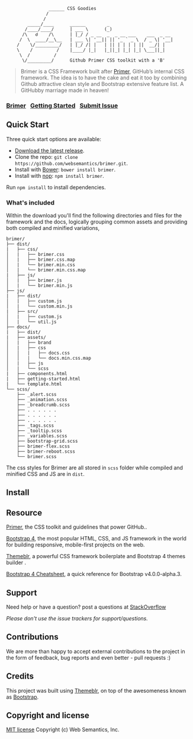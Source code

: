```
                ______ CSS Goodies
               /
              /
        _____/____      ______        _
       /____/____/      | ___ \      (_)    
      /\   ☌    /\      | |_/ / _ __  _  _ __ ___    ___  _ __
     /  \  ____/__\__   | ___ \| '__|| || '_ ` _ \  / _ \| '__|    
    /    \/_________/   | |_/ /| |   | || | | | | ||  __/| |   
    \    /         /    |____/ |_|   |_||_| |_| |_| \___||_|   
     \  /         /     
      \/_________/      Github Primer CSS toolkit with a 'B'

```

> Brimer is a CSS Framework built after [Primer](http://primercss.io/), GitHub’s internal CSS framework. The idea is to have the cake and eat it too by combining Github attractive clean style and Bootstrap extensive feature list. A GitHubby marriage made in heaven!

### [Brimer](http://websemantics.github.io/brimer)&nbsp;&nbsp;&nbsp;[Getting Started](#getting-started)&nbsp;&nbsp;&nbsp;[Submit Issue](https://github.com/websemantics/brimer/issues)


## Quick Start

Three quick start options are available:

- [Download the latest release](https://github.com/websemantics/brimer/archive/1.0.0.zip).
- Clone the repo: `git clone https://github.com/websemantics/brimer.git`.
- Install with [Bower](http://bower.io): `bower install brimer`.
- Install with [nop](https://www.npmjs.com/): `npm install brimer`.

Run `npm install` to install dependencies.


### What's included

Within the download you'll find the following directories and files for the framework and the docs, logically grouping common assets and providing both compiled and minified variations,

```
brimer/
├── dist/
|   ├── css/
│   |   ├── brimer.css
│   |   ├── brimer.css.map
│   |   └── brimer.min.css
│   |   └── brimer.min.css.map
|   ├── js/
│   |   ├── brimer.js
│   |   └── brimer.min.js
├── js/
|   ├── dist/
│   |   ├── custom.js
│   |   └── custom.min.js
|   ├── src/
│   |   ├── custom.js
│   |   └── util.js
├── docs/
|   ├── dist/
|   ├── assets/
│   |   ├── brand
│   |   ├── css
│   │   |   ├── docs.css
│   │   |   └── docs.min.css.map
│   |   ├── js
│   |   └── scss
|   ├── components.html
|   ├── getting-started.html
|   └── template.html
└── scss/
    ├── _alert.scss
    ├── _animation.scss
    ├── _breadcrumb.scss
    ├── . . . . . .
    ├── . . . . . .
    ├── . . . . . .
    ├── _tags.scss
    ├── _tooltip.scss
    ├── _variables.scss
    ├── bootstrap-grid.scss
    ├── brimer-flex.scss
    ├── brimer-reboot.scss
    └── brimer.scss

```

The css styles for Brimer are all stored in `scss` folder while compiled and minified CSS and JS are in `dist`.


## Install


## Resource

[Primer](http://primercss.io/), the CSS toolkit and guidelines that power GitHub..

[Bootstrap 4](http://v4-alpha.getbootstrap.com/), the most popular HTML, CSS, and JS framework in the world for building responsive, mobile-first projects on the web.

[Themeblr](https://websemantics.github.io/themeblr/), a powerful CSS framework boilerplate and Bootstrap 4 themes builder .

[Bootstrap 4 Cheatsheet](https://hackerthemes.com/bootstrap-cheatsheet/), a quick reference for Bootstrap v4.0.0-alpha.3.


## Support

Need help or have a question? post a questions at [StackOverflow](https://stackoverflow.com/questions/tagged/brimer)

*Please don't use the issue trackers for support/questions.*


## Contributions

We are more than happy to accept external contributions to the project in the form of feedback, bug reports and even better - pull requests :)


## Credits

This project was built using [Themeblr](https://websemantics.github.io/themeblr/), on top of the awesomeness known as [Bootstrap](https://github.com/twbs/bootstrap).


## Copyright and license

[MIT license](http://opensource.org/licenses/mit-license.php)
Copyright (c) Web Semantics, Inc.
